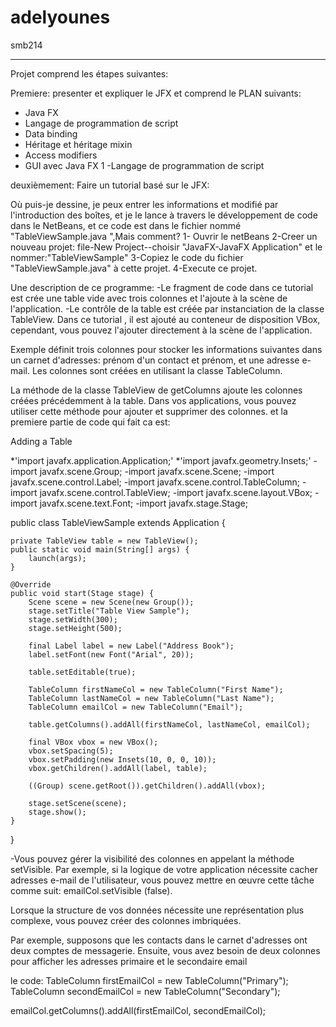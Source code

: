 adelyounes
==========

smb214


 
---
Projet comprend les étapes suivantes:

Premiere: presenter et expliquer le JFX  et comprend le PLAN suivants:


- Java FX
- Langage de programmation de script 
- Data binding 
- Héritage et héritage mixin 
- Access modifiers 
- GUI avec Java FX 1 
-Langage de programmation de script




deuxièmement: Faire un tutorial basé sur le JFX:

Où puis-je dessine, je peux entrer les informations et modifié par l'introduction des boîtes, et je le lance à travers le développement de code dans le NetBeans, et ce code est dans le fichier nommé "TableViewSample.java ",Mais comment?
1- Ouvrir le netBeans
2-Creer un nouveau projet: file-New Project--choisir "JavaFX-JavaFX Application" et le nommer:"TableViewSample"
3-Copiez le code du fichier "TableViewSample.java" à cette projet.
4-Execute ce projet.

Une description de ce programme:
-Le fragment de code dans ce tutorial est crée une table vide avec trois colonnes et l'ajoute à la scène de l'application.
-Le contrôle de la table est créée par instanciation de la classe TableView. Dans ce tutorial , il est ajouté au conteneur de disposition VBox, cependant, vous pouvez l'ajouter directement à la scène de l'application. 

Exemple définit trois colonnes pour stocker les informations suivantes dans un carnet d'adresses: prénom d'un contact et prénom, et une adresse e-mail. Les colonnes sont créées en utilisant la classe TableColumn. 

La méthode de la classe TableView de getColumns ajoute les colonnes créées précédemment à la table. Dans vos applications, vous pouvez utiliser cette méthode pour ajouter et supprimer des colonnes.
et la premiere partie de code qui fait ca est:

 Adding a Table

*'import javafx.application.Application;'
*'import javafx.geometry.Insets;'
-import javafx.scene.Group;
-import javafx.scene.Scene;
-import javafx.scene.control.Label;
-import javafx.scene.control.TableColumn;
-import javafx.scene.control.TableView;
-import javafx.scene.layout.VBox;
-import javafx.scene.text.Font;
-import javafx.stage.Stage;
 
public class TableViewSample extends Application {
 
    private TableView table = new TableView();
    public static void main(String[] args) {
        launch(args);
    }
 
    @Override
    public void start(Stage stage) {
        Scene scene = new Scene(new Group());
        stage.setTitle("Table View Sample");
        stage.setWidth(300);
        stage.setHeight(500);
 
        final Label label = new Label("Address Book");
        label.setFont(new Font("Arial", 20));
 
        table.setEditable(true);
 
        TableColumn firstNameCol = new TableColumn("First Name");
        TableColumn lastNameCol = new TableColumn("Last Name");
        TableColumn emailCol = new TableColumn("Email");
        
        table.getColumns().addAll(firstNameCol, lastNameCol, emailCol);
 
        final VBox vbox = new VBox();
        vbox.setSpacing(5);
        vbox.setPadding(new Insets(10, 0, 0, 10));
        vbox.getChildren().addAll(label, table);
 
        ((Group) scene.getRoot()).getChildren().addAll(vbox);
 
        stage.setScene(scene);
        stage.show();
    }
}

-Vous pouvez gérer la visibilité des colonnes en appelant la méthode setVisible. Par exemple, si la logique de votre application nécessite cacher adresses e-mail de l'utilisateur, vous pouvez mettre en œuvre cette tâche comme suit: emailCol.setVisible (false). 

Lorsque la structure de vos données nécessite une représentation plus complexe, vous pouvez créer des colonnes imbriquées. 

Par exemple, supposons que les contacts dans le carnet d'adresses ont deux comptes de messagerie. Ensuite, vous avez besoin de deux colonnes pour afficher les adresses primaire et le secondaire email

le code:
TableColumn firstEmailCol = new TableColumn("Primary");
TableColumn secondEmailCol = new TableColumn("Secondary");

emailCol.getColumns().addAll(firstEmailCol, secondEmailCol);

